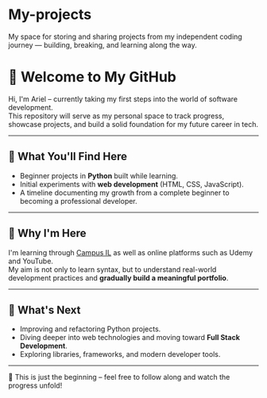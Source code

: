 # My-projects
My space for storing and sharing projects from my independent coding journey — building, breaking, and learning along the way.

# 👋 Welcome to My GitHub

Hi, I'm Ariel – currently taking my first steps into the world of software development.  
This repository will serve as my personal space to track progress, showcase projects, and build a solid foundation for my future career in tech.

---

## 🚀 What You'll Find Here
- Beginner projects in **Python** built while learning.  
- Initial experiments with **web development** (HTML, CSS, JavaScript).  
- A timeline documenting my growth from a complete beginner to becoming a professional developer.  

---

## 🎯 Why I'm Here
I'm learning through [Campus IL](https://campus.gov.il/) as well as online platforms such as Udemy and YouTube.  
My aim is not only to learn syntax, but to understand real-world development practices and **gradually build a meaningful portfolio**.

---

## 🌱 What's Next
- Improving and refactoring Python projects.  
- Diving deeper into web technologies and moving toward **Full Stack Development**.  
- Exploring libraries, frameworks, and modern developer tools.  

---

📌 This is just the beginning – feel free to follow along and watch the progress unfold!

